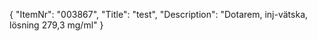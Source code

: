 {
  "ItemNr": "003867",
  "Title": "test",
  "Description": "Dotarem, inj-vätska, lösning 279,3 mg/ml"
}